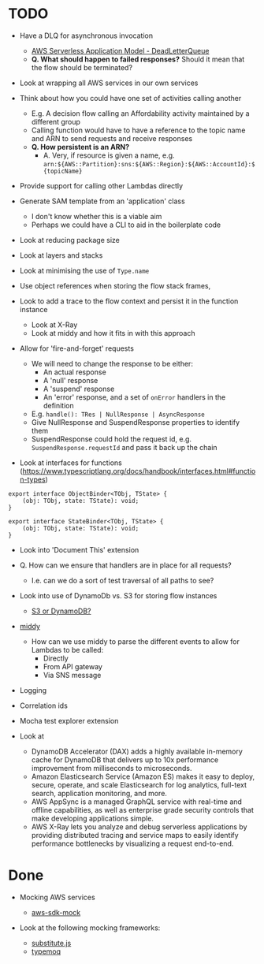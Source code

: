 # TODO

* Have a DLQ for asynchronous invocation
  * [AWS Serverless Application Model - DeadLetterQueue](https://docs.aws.amazon.com/serverless-application-model/latest/developerguide/sam-property-function-deadletterqueue.html)
  * __Q. What should happen to failed responses?__ Should it mean that the flow should be terminated?

* Look at wrapping all AWS services in our own services

* Think about how you could have one set of activities calling another
  * E.g. A decision flow calling an Affordability activity maintained by a different group
  * Calling function would have to have a reference to the topic name and ARN to send requests and receive responses
  * __Q. How persistent is an ARN?__
    * A. Very, if resource is given a name, e.g. `arn:${AWS::Partition}:sns:${AWS::Region}:${AWS::AccountId}:${topicName}`

* Provide support for calling other Lambdas directly

* Generate SAM template from an 'application' class
  * I don't know whether this is a viable aim
  * Perhaps we could have a CLI to aid in the boilerplate code

* Look at reducing package size

* Look at layers and stacks

* Look at minimising the use of `Type.name`

* Use object references when storing the flow stack frames, 

* Look to add a trace to the flow context and persist it in the function instance
  * Look at X-Ray
  * Look at middy and how it fits in with this approach

* Allow for 'fire-and-forget' requests
  * We will need to change the response to be either:
    * An actual response
    * A 'null' response
    * A 'suspend' response
    * An 'error' response, and a set of `onError` handlers in the definition
  * E.g. `handle(): TRes | NullResponse | AsyncResponse`
  * Give NullResponse and SuspendResponse properties to identify them
  * SuspendResponse could hold the request id, e.g. `SuspendResponse.requestId` and pass it back up the chain

* Look at interfaces for functions (https://www.typescriptlang.org/docs/handbook/interfaces.html#function-types)
```
export interface ObjectBinder<TObj, TState> {
    (obj: TObj, state: TState): void;
}

export interface StateBinder<TObj, TState> {
    (obj: TObj, state: TState): void;
}
```

* Look into 'Document This' extension
* Q. How can we ensure that handlers are in place for all requests?
  * I.e. can we do a sort of test traversal of all paths to see?

* Look into use of DynamoDb vs. S3 for storing flow instances
  * [S3 or DynamoDB?](https://serverless.pub/s3-or-dynamodb/)

* [middy](https://middy.js.org/)
  * How can we use middy to parse the different events to allow for Lambdas to be called:
    * Directly
    * From API gateway
    * Via SNS message

* Logging

* Correlation ids

* Mocha test explorer extension

* Look at
  * DynamoDB Accelerator (DAX) adds a highly available in-memory cache for DynamoDB that delivers up to 10x performance improvement from milliseconds to microseconds.
  * Amazon Elasticsearch Service (Amazon ES) makes it easy to deploy, secure, operate, and scale Elasticsearch for log analytics, full-text search, application monitoring, and more.
  * AWS AppSync is a managed GraphQL service with real-time and offline capabilities, as well as enterprise grade security controls that make developing applications simple. 
  * AWS X-Ray lets you analyze and debug serverless applications by providing distributed tracing and service maps to easily identify performance bottlenecks by visualizing a request end-to-end. 

# Done

* Mocking AWS services
  * [aws-sdk-mock](https://github.com/dwyl/aws-sdk-mock)

* Look at the following mocking frameworks:
  * [substitute.js](https://github.com/ffMathy/FluffySpoon.JavaScript.Testing.Faking)
  * [typemoq](https://github.com/florinn/typemoq)
